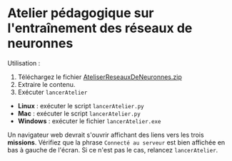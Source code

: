# Atelier pédagogique sur l'entraînement des réseaux de neuronnes

Utilisation :
1. Téléchargez le fichier [AteliserReseauxDeNeuronnes.zip](https://github.com/xprov/AtelierReseauxDeNeuronnes/archive/refs/heads/main.zip)
2. Extraire le contenu.
3. Exécuter `lancerAtelier`
  - __Linux__ : exécuter le script `lancerAtelier.py`
  - __Mac__ : exécuter le script `lancerAtelier.py`
  - __Windows__ : exécuter le fichier `lancerAtelier.exe`

Un navigateur web devrait s'ouvrir affichant des liens vers les trois __missions__. Vérifiez que la phrase `Connecté au serveur` est bien affichée en bas à gauche de l'écran. Si ce n'est pas le cas, relancez `lancerAtelier`.
